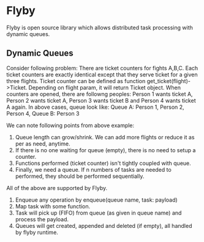 # Flyby
Flyby is open source library which allows distributed task processing with dynamic queues.

## Dynamic Queues
Consider following problem:
There are ticket counters for fights A,B,C. Each ticket counters are exactly identical except that they serve ticket for a given three flights.
Ticket counter can be defined as function get_ticket(flight)->Ticket. Depending on flight param, it will return Ticket object.
When counters are opened, there are followng peoples: 
Person 1 wants ticket A, Person 2 wants ticket A, Person 3 wants ticket B and Person 4 wants ticket A again.
In above cases, queue look like: Queue A: Person 1, Person 2, Person 4, Queue B: Person 3

We can note following points from above example:
1. Queue length can grow/shrink. We can add more flights or reduce it as per as need, anytime.
2. If there is no one waiting for queue (empty), there is no need to setup a counter.
3. Functions performed (ticket counter) isn't tightly coupled with queue.
4. Finally, we need a queue. If n numbers of tasks are needed to performed, they should be performed sequentially.

All of the above are supported by Flyby.
1. Enqueue any operation by enqueue(queue name, task: payload)
2. Map task with some function.
3. Task will pick up (FIFO) from queue (as given in queue name) and process the payload.
4. Queues will get created, appended and deleted (if empty), all handled by flyby runtime.
